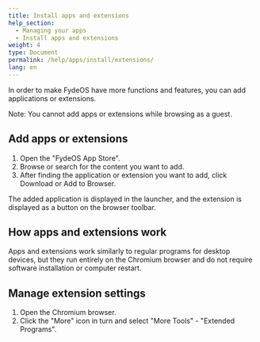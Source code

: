 ```yaml
---
title: Install apps and extensions
help_section:
  - Managing your apps
  - Install apps and extensions
weight: 4
type: Document
permalink: /help/apps/install/extensions/
lang: en
---
```


In order to make FydeOS have more functions and features, you can add applications or extensions.

Note: You cannot add apps or extensions while browsing as a guest.

## Add apps or extensions

1. Open the "FydeOS App Store".
2. Browse or search for the content you want to add.
3. After finding the application or extension you want to add, click Download or Add to Browser.

The added application is displayed in the launcher, and the extension is displayed as a button on the browser toolbar.

## How apps and extensions work

Apps and extensions work similarly to regular programs for desktop devices, but they run entirely on the Chromium browser and do not require software installation or computer restart.

## Manage extension settings

1. Open the Chromium browser.
2. Click the "More" icon in turn and select "More Tools" - "Extended Programs".
